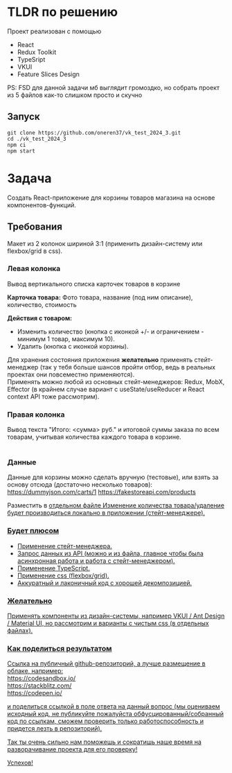 # TLDR по решению

Проект реализован с помощью
- React
- Redux Toolkit
- TypeSript
- VKUI
- Feature Slices Design

PS: FSD для данной задачи мб выглядит громоздко, но собрать проект из 5 файлов как-то слишком просто и скучно

## Запуск
```
git clone https://github.com/oneren37/vk_test_2024_3.git
cd ./vk_test_2024_3
npm ci
npm start
```

# Задача
Создать React-приложение для корзины товаров магазина на основе компонентов-функций.

## Требования
Макет из 2 колонок шириной 3:1 (применить дизайн-систему или flexbox/grid в css).
### Левая колонка
Вывод вертикального списка карточек товаров в корзине

**Карточка товара:**
Фото товара, название (под ним описание), количество, стоимость

**Действия с товаром:**


- Изменить количество (кнопка с иконкой +/- и ограничением - минимум 1 товар, максимум 10).
- Удалить (кнопка с иконкой корзины).

Для хранения состояния приложения <strong>желательно</strong> применять стейт-менеджер&nbsp;(так у тебя больше шансов пройти отбор, ведь в реальных проектах они повсеместно применяются).<br>
Применять можно любой из основных стейт-менеджеров: Redux, MobX, Effector&nbsp;(в крайнем случае вариант с useState/useReducer и React context API тоже рассмотрим).<br>

### Правая колонка
Вывод текста "Итого: &lt;сумма&gt; руб." и итоговой суммы заказа по всем товарам, учитывая количества каждого товара в корзине.<br>
&nbsp;


### Данные
Данные для корзины можно сделать вручную (тестовые), или взять за основу отсюда (достаточно несколько товаров):<br>
https://dummyjson.com/carts/1
https://fakestoreapi.com/products

Разместить в <u>отдельном файле
Изменение количества товара/удаление будет производиться локально в приложении (стейт-менеджере).<br>

### Будет плюсом

<ul>
	<li>Применение стейт-менеджера.</li>
	<li>Запрос данных из API (можно и из файла, главное чтобы была асинхронная работа и работа с стейт-менеджером).</li>
	<li>Применение TypeScript.</li>
	<li>Применение css (flexbox/grid).</li>
	<li>Аккуратный и лаконичный код с хорошей декомпозицией.</li>
</ul>

<h3>Желательно</h3>
Применять компоненты из дизайн-системы, например VKUI / Ant Design / Material UI, но рассмотрим и варианты с чистым css (в отдельных файлах).<br>

### Как поделиться результатом
Ссылка на публичный github-репозиторий, а лучше размещение в облаке, например:<br>
https://codesandbox.io/<br>
https://stackblitz.com/<br>
https://codepen.io/<br>

и поделиться ссылкой в поле ответа на данный вопрос (мы оцениваем исходный код, не публикуйте пожалуйста обфусцированный/собранный код по ссылкам, сможем проверить только работоспособность и придется лезть в репозиторий).<br>

Так ты очень сильно нам поможешь и сократишь наше время на разворачивание проекта для его проверку!<br>

Успехов!